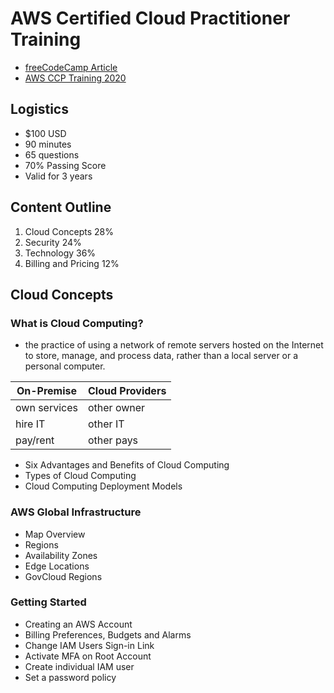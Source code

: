 # AWS Certified Cloud Practitioner Training
- [freeCodeCamp Article](https://www.freecodecamp.org/news/aws-certified-cloud-practitioner-training-2019-free-video-course/)
- [AWS CCP Training 2020](https://www.youtube.com/watch?v=3hLmDS179YE&feature=emb_logo)

## Logistics
- $100 USD
- 90 minutes
- 65 questions
- 70% Passing Score
- Valid for 3 years

## Content Outline
1. Cloud Concepts 28%
2. Security 24%
3. Technology 36%
4. Billing and Pricing 12%

## Cloud Concepts

### What is Cloud Computing?
- the practice of using a network of remote servers hosted on the Internet to store, manage, and process data, rather than a local server or a personal computer.

| On-Premise    | Cloud Providers |
|---------------|-----------------|
| own services  | other owner     |
| hire IT       |    other IT     |  
| pay/rent      | other pays      |


- Six Advantages and Benefits of Cloud Computing
- Types of Cloud Computing
- Cloud Computing Deployment Models

### AWS Global Infrastructure
- Map Overview
- Regions
- Availability Zones
- Edge Locations
- GovCloud Regions

### Getting Started
- Creating an AWS Account
- Billing Preferences, Budgets and Alarms
- Change IAM Users Sign-in Link
- Activate MFA on Root Account
- Create individual IAM user
- Set a password policy
